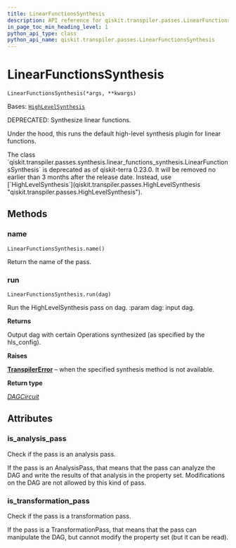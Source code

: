 ```yaml
---
title: LinearFunctionsSynthesis
description: API reference for qiskit.transpiler.passes.LinearFunctionsSynthesis
in_page_toc_min_heading_level: 1
python_api_type: class
python_api_name: qiskit.transpiler.passes.LinearFunctionsSynthesis
---
```


# LinearFunctionsSynthesis

<span id="qiskit.transpiler.passes.LinearFunctionsSynthesis" />

`LinearFunctionsSynthesis(*args, **kwargs)`

Bases: [`HighLevelSynthesis`](qiskit.transpiler.passes.HighLevelSynthesis "qiskit.transpiler.passes.synthesis.high_level_synthesis.HighLevelSynthesis")

DEPRECATED: Synthesize linear functions.

Under the hood, this runs the default high-level synthesis plugin for linear functions.

<Admonition title="Deprecated since version 0.23.0" type="danger">
  The class `qiskit.transpiler.passes.synthesis.linear_functions_synthesis.LinearFunctionsSynthesis` is deprecated as of qiskit-terra 0.23.0. It will be removed no earlier than 3 months after the release date. Instead, use [`HighLevelSynthesis`](qiskit.transpiler.passes.HighLevelSynthesis "qiskit.transpiler.passes.HighLevelSynthesis").
</Admonition>

## Methods

<span id="qiskit-transpiler-passes-linearfunctionssynthesis-name" />

### name

<span id="qiskit.transpiler.passes.LinearFunctionsSynthesis.name" />

`LinearFunctionsSynthesis.name()`

Return the name of the pass.

<span id="qiskit-transpiler-passes-linearfunctionssynthesis-run" />

### run

<span id="qiskit.transpiler.passes.LinearFunctionsSynthesis.run" />

`LinearFunctionsSynthesis.run(dag)`

Run the HighLevelSynthesis pass on dag. :param dag: input dag.

**Returns**

Output dag with certain Operations synthesized (as specified by the hls\_config).

**Raises**

[**TranspilerError**](qiskit.transpiler.TranspilerError "qiskit.transpiler.TranspilerError") – when the specified synthesis method is not available.

**Return type**

[*DAGCircuit*](qiskit.dagcircuit.DAGCircuit "qiskit.dagcircuit.dagcircuit.DAGCircuit")

## Attributes

<span id="qiskit.transpiler.passes.LinearFunctionsSynthesis.is_analysis_pass" />

### is\_analysis\_pass

Check if the pass is an analysis pass.

If the pass is an AnalysisPass, that means that the pass can analyze the DAG and write the results of that analysis in the property set. Modifications on the DAG are not allowed by this kind of pass.

<span id="qiskit.transpiler.passes.LinearFunctionsSynthesis.is_transformation_pass" />

### is\_transformation\_pass

Check if the pass is a transformation pass.

If the pass is a TransformationPass, that means that the pass can manipulate the DAG, but cannot modify the property set (but it can be read).

